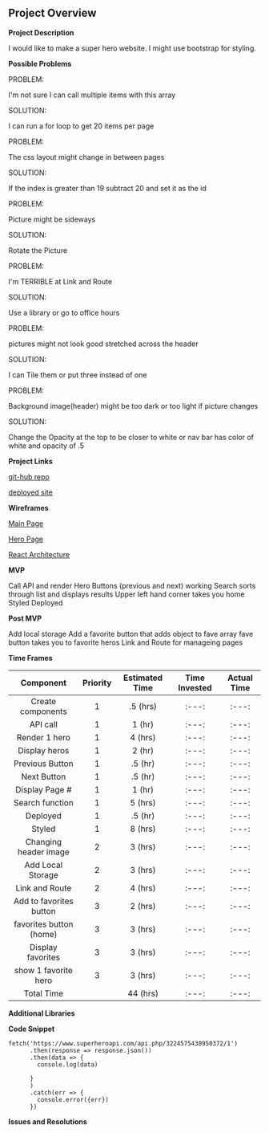**Project Overview**
-----------------------
**Project Description**

I would like to make a super hero website. I might use bootstrap for styling.

**Possible Problems**

PROBLEM:

I'm not sure I can call multiple items with this array

SOLUTION:

I can run a for loop to get 20 items per page


PROBLEM:

The css layout might change in between pages

SOLUTION:

If the index is greater than 19 subtract 20 and set it as the id


PROBLEM:

Picture might be sideways

SOLUTION:

Rotate the Picture


PROBLEM:

I'm TERRIBLE at Link and Route

SOLUTION:

Use a library or go to office hours


PROBLEM:

pictures might not look good stretched across the header

SOLUTION:

I can Tile them or put three instead of one


PROBLEM:

Background image(header) might be too dark or too light if picture changes

SOLUTION:

Change the Opacity at the top to be closer to white or nav bar has color of white and opacity of .5



**Project Links**

[git-hub repo](https://github.com/KassidySh/project-2/tree/master/project2)

[deployed site]()


**Wireframes**

[Main Page](https://res.cloudinary.com/dt5zs08ue/image/upload/v1578281708/GA%20project%202/wireframes_mockups_mfoyat.png)

[Hero Page](https://res.cloudinary.com/dt5zs08ue/image/upload/v1578319410/GA%20project%202/wireframes_mockups_1_etblon.png)

[React Architecture](https://res.cloudinary.com/dt5zs08ue/image/upload/v1578319841/GA%20project%202/Untitled_2_jsp6ku.png)


**MVP**

Call API and render Hero
Buttons (previous and next) working
Search sorts through list and displays results
Upper left hand corner takes you home
Styled
Deployed


**Post MVP**

Add local storage
Add a favorite button that adds object to fave array
fave button takes you to favorite heros
Link and Route for manageing pages


**Time Frames**

|        Component        | Priority | Estimated Time | Time Invested | Actual Time |
| :---------------------: | :------: | :------------: | :-----------: | :---------: |
|    Create components    |    1     |    .5 (hrs)    |     :---:     |    :---:    |
|        API call         |    1     |     1 (hr)     |     :---:     |    :---:    |
|      Render 1 hero      |    1     |    4 (hrs)     |     :---:     |    :---:    |
|      Display heros      |    1     |     2 (hr)     |     :---:     |    :---:    |
|     Previous Button     |    1     |    .5 (hr)     |     :---:     |    :---:    |
|       Next Button       |    1     |    .5 (hr)     |     :---:     |    :---:    |
|     Display Page #      |    1     |     1 (hr)     |     :---:     |    :---:    |
|     Search function     |    1     |    5 (hrs)     |     :---:     |    :---:    |
|        Deployed         |    1     |    .5 (hr)     |     :---:     |    :---:    |
|         Styled          |    1     |    8 (hrs)     |     :---:     |    :---:    |
|  Changing header image  |    2     |    3 (hrs)     |     :---:     |    :---:    |
|    Add Local Storage    |    2     |    3 (hrs)     |     :---:     |    :---:    |
|     Link and Route      |    2     |    4 (hrs)     |     :---:     |    :---:    |
| Add to favorites button |    3     |    2 (hrs)     |     :---:     |    :---:    |
| favorites button (home) |    3     |    3 (hrs)     |     :---:     |    :---:    |
|    Display favorites    |    3     |    3 (hrs)     |     :---:     |    :---:    |
|  show 1 favorite hero   |    3     |    3 (hrs)     |     :---:     |    :---:    |
|       Total Time        |          |    44 (hrs)    |     :---:     |    :---:    |

**Additional Libraries**

**Code Snippet**

```  
fetch('https://www.superheroapi.com/api.php/3224575430950372/1')
      .then(response => response.json())
      .then(data => {
        console.log(data)
       
      }
      )
      .catch(err => {
        console.error({err})
      })
  ```


**Issues and Resolutions**